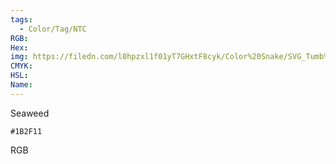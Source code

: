```yaml
---
tags:
  - Color/Tag/NTC
RGB:
Hex:
img: https://filedn.com/l0hpzxl1f01yT7GHxtF8cyk/Color%20Snake/SVG_Tumb%20Mass%20No%20Name/1B2F11.svg
CMYK:
HSL:
Name:
---
```

Seaweed
```palette
#1B2F11
```
RGB
